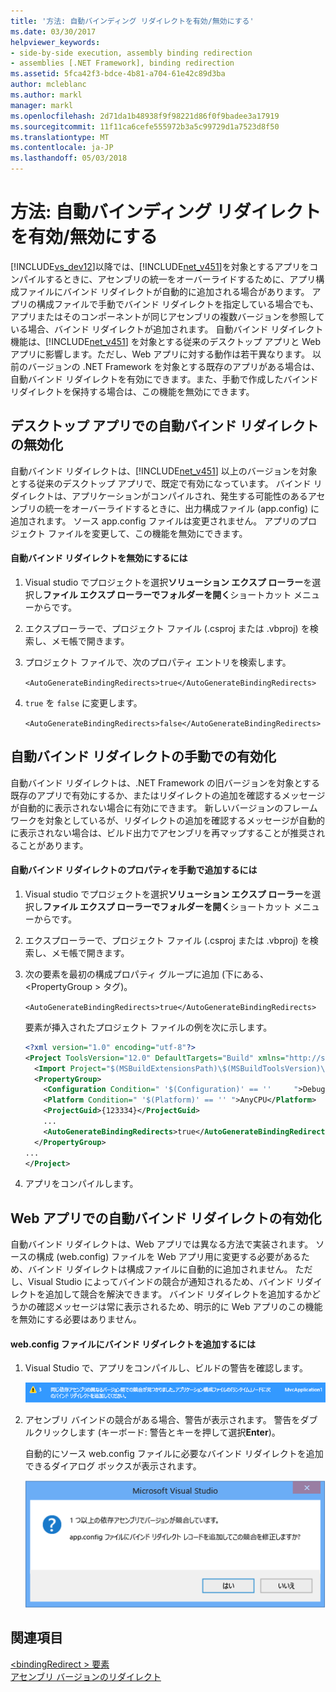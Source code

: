 ```yaml
---
title: '方法: 自動バインディング リダイレクトを有効/無効にする'
ms.date: 03/30/2017
helpviewer_keywords:
- side-by-side execution, assembly binding redirection
- assemblies [.NET Framework], binding redirection
ms.assetid: 5fca42f3-bdce-4b81-a704-61e42c89d3ba
author: mcleblanc
ms.author: markl
manager: markl
ms.openlocfilehash: 2d71da1b48938f9f98221d86f0f9badee3a17919
ms.sourcegitcommit: 11f11ca6cefe555972b3a5c99729d1a7523d8f50
ms.translationtype: MT
ms.contentlocale: ja-JP
ms.lasthandoff: 05/03/2018
---
```

# <a name="how-to-enable-and-disable-automatic-binding-redirection"></a>方法: 自動バインディング リダイレクトを有効/無効にする
[!INCLUDE[vs_dev12](../../../includes/vs-dev12-md.md)]以降では、[!INCLUDE[net_v451](../../../includes/net-v451-md.md)]を対象とするアプリをコンパイルするときに、アセンブリの統一をオーバーライドするために、アプリ構成ファイルにバインド リダイレクトが自動的に追加される場合があります。 アプリの構成ファイルで手動でバインド リダイレクトを指定している場合でも、アプリまたはそのコンポーネントが同じアセンブリの複数バージョンを参照している場合、バインド リダイレクトが追加されます。 自動バインド リダイレクト機能は、[!INCLUDE[net_v451](../../../includes/net-v451-md.md)] を対象とする従来のデスクトップ アプリと Web アプリに影響します。ただし、Web アプリに対する動作は若干異なります。 以前のバージョンの .NET Framework を対象とする既存のアプリがある場合は、自動バインド リダイレクトを有効にできます。また、手動で作成したバインド リダイレクトを保持する場合は、この機能を無効にできます。  
  
## <a name="disabling-automatic-binding-redirects-in-desktop-apps"></a>デスクトップ アプリでの自動バインド リダイレクトの無効化  
 自動バインド リダイレクトは、[!INCLUDE[net_v451](../../../includes/net-v451-md.md)] 以上のバージョンを対象とする従来のデスクトップ アプリで、既定で有効になっています。 バインド リダイレクトは、アプリケーションがコンパイルされ、発生する可能性のあるアセンブリの統一をオーバーライドするときに、出力構成ファイル (app.config) に追加されます。 ソース app.config ファイルは変更されません。 アプリのプロジェクト ファイルを変更して、この機能を無効にできます。  
  
#### <a name="to-disable-automatic-binding-redirects"></a>自動バインド リダイレクトを無効にするには  
  
1.  Visual studio でプロジェクトを選択**ソリューション エクスプ ローラー**を選択し**ファイル エクスプ ローラーでフォルダーを開く**ショートカット メニューからです。  
  
2.  エクスプローラーで、プロジェクト ファイル (.csproj または .vbproj) を検索し、メモ帳で開きます。  
  
3.  プロジェクト ファイルで、次のプロパティ エントリを検索します。  
  
     `<AutoGenerateBindingRedirects>true</AutoGenerateBindingRedirects>`  
  
4.  `true` を `false` に変更します。  
  
     `<AutoGenerateBindingRedirects>false</AutoGenerateBindingRedirects>`  
  
## <a name="enabling-automatic-binding-redirects-manually"></a>自動バインド リダイレクトの手動での有効化  
 自動バインド リダイレクトは、.NET Framework の旧バージョンを対象とする既存のアプリで有効にするか、またはリダイレクトの追加を確認するメッセージが自動的に表示されない場合に有効にできます。 新しいバージョンのフレームワークを対象としているが、リダイレクトの追加を確認するメッセージが自動的に表示されない場合は、ビルド出力でアセンブリを再マップすることが推奨されることがあります。  
  
#### <a name="to-manually-add-an-automatic-binding-redirect-property"></a>自動バインド リダイレクトのプロパティを手動で追加するには  
  
1.  Visual studio でプロジェクトを選択**ソリューション エクスプ ローラー**を選択し**ファイル エクスプ ローラーでフォルダーを開く**ショートカット メニューからです。  
  
2.  エクスプローラーで、プロジェクト ファイル (.csproj または .vbproj) を検索し、メモ帳で開きます。  
  
3.  次の要素を最初の構成プロパティ グループに追加 (下にある、 \<PropertyGroup > タグ)。  
  
     `<AutoGenerateBindingRedirects>true</AutoGenerateBindingRedirects>`  
  
     要素が挿入されたプロジェクト ファイルの例を次に示します。  
  
    ```xml  
    <?xml version="1.0" encoding="utf-8"?>  
    <Project ToolsVersion="12.0" DefaultTargets="Build" xmlns="http://schemas.microsoft.com/developer/msbuild/2003">  
      <Import Project="$(MSBuildExtensionsPath)\$(MSBuildToolsVersion)\Microsoft.Common.props" Condition="Exists('$(MSBuildExtensionsPath)\$(MSBuildToolsVersion)\Microsoft.Common.props')" />  
      <PropertyGroup>  
        <Configuration Condition=" '$(Configuration)' == ''     ">Debug</Configuration>  
        <Platform Condition=" '$(Platform)' == '' ">AnyCPU</Platform>  
        <ProjectGuid>{123334}</ProjectGuid>  
        ...  
        <AutoGenerateBindingRedirects>true</AutoGenerateBindingRedirects>  
      </PropertyGroup>  
    ...  
    </Project>  
    ```  
  
4.  アプリをコンパイルします。  
  
## <a name="enabling-automatic-binding-redirects-in-web-apps"></a>Web アプリでの自動バインド リダイレクトの有効化  
 自動バインド リダイレクトは、Web アプリでは異なる方法で実装されます。 ソースの構成 (web.config) ファイルを Web アプリ用に変更する必要があるため、バインド リダイレクトは構成ファイルに自動的に追加されません。 ただし、Visual Studio によってバインドの競合が通知されるため、バインド リダイレクトを追加して競合を解決できます。 バインド リダイレクトを追加するかどうかの確認メッセージは常に表示されるため、明示的に Web アプリのこの機能を無効にする必要はありません。  
  
#### <a name="to-add-binding-redirects-to-a-webconfig-file"></a>web.config ファイルにバインド リダイレクトを追加するには  
  
1.  Visual Studio で、アプリをコンパイルし、ビルドの警告を確認します。  
  
     ![ビルドのアセンブリ参照の競合を警告](../../../docs/framework/configure-apps/media/clr-assemblyrefwarning.png "CLR_AssemblyRefWarning")  
  
2.  アセンブリ バインドの競合がある場合、警告が表示されます。 警告をダブルクリックします  (キーボード: 警告とキーを押して選択**Enter**)。  
  
     自動的にソース web.config ファイルに必要なバインド リダイレクトを追加できるダイアログ ボックスが表示されます。  
  
     ![バインディング リダイレクトのアクセス許可ダイアログ](../../../docs/framework/configure-apps/media/clr-addbindingredirect.png "CLR_AddBindingRedirect")  
  
## <a name="see-also"></a>関連項目  
 [\<bindingRedirect > 要素](../../../docs/framework/configure-apps/file-schema/runtime/bindingredirect-element.md)  
 [アセンブリ バージョンのリダイレクト](../../../docs/framework/configure-apps/redirect-assembly-versions.md)
